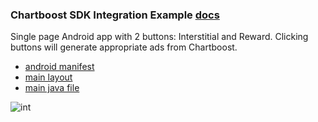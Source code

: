 ### Chartboost SDK Integration Example [docs](https://answers.chartboost.com/en-us/child_article/android-integration-8-1-0)
Single page Android app with 2 buttons: Interstitial and Reward. Clicking buttons will generate appropriate ads from Chartboost.

- [android manifest](https://github.com/eugenlee/Chartboost/blob/master/app/src/main/AndroidManifest.xml)
- [main layout](https://github.com/eugenlee/Chartboost/tree/master/app/src/main/res/layout)
- [main java file](https://github.com/eugenlee/Chartboost/blob/master/app/src/main/java/com/example/chartboost/MainActivity.java)

![int](https://user-images.githubusercontent.com/42861174/92182802-64199e80-ee01-11ea-8b45-60265adae80e.gif)
